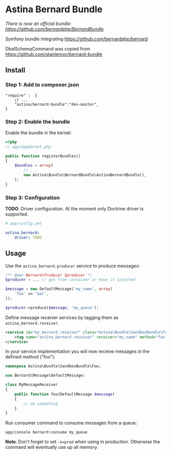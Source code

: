 Astina Bernard Bundle
=====================

*There is now an official bundle: https://github.com/bernardphp/BernardBundle*


Symfony bundle integrating https://github.com/bernardphp/bernard

DbalSchemaCommand was copied from https://github.com/stanlemon/bernard-bundle

## Install

### Step 1: Add to composer.json

```
"require" :  {
    // ...
    "astina/bernard-bundle":"dev-master",
}
```

### Step 2: Enable the bundle

Enable the bundle in the kernel:

``` php
<?php
// app/AppKernel.php

public function registerBundles()
{
    $bundles = array(
        // ...
        new Astina\Bundle\BernardBundle\AstinaBernardBundle(),
    );
}
```

### Step 3: Configuration

**TODO**: Driver configuration. At the moment only Doctrine driver is supported.

```yaml
# app/config.yml

astina_bernard:
    driver: TODO
```

## Usage

Use the `astina_bernard.producer` service to produce messages:

```php
/** @var Bernard\Producer $producer */
$producer = ... // get from container or have it injected

$message = new DefaultMessage('my_name', array(
    'foo' => 'bar',
));

$producer->produce($message, 'my_queue');
```

Define message receiver services by tagging them as `astina_bernard.receiver`.

```xml
<service id="my_bernard_receiver" class="Astina\Bundle\SandboxBundle\Foo\MyMessageReceiver">
    <tag name="astina_bernard.receiver" receiver="my_name" method="foo" />
</service>
```

In your service implementation you will now receive messages in the defined method ("foo"):

```php
namespace Astina\Bundle\SandboxBundle\Foo;

use Bernard\Message\DefaultMessage;

class MyMessageReceiver
{
    public function foo(DefaultMessage $message)
    {
        // do something
    }
}
``` 

Run consumer command to consume messages from a queue:

`app/console bernard:consume my_queue`

**Note**: Don't forget to set `-e=prod` when using in production. Otherwise the command will eventually use up all memory.

